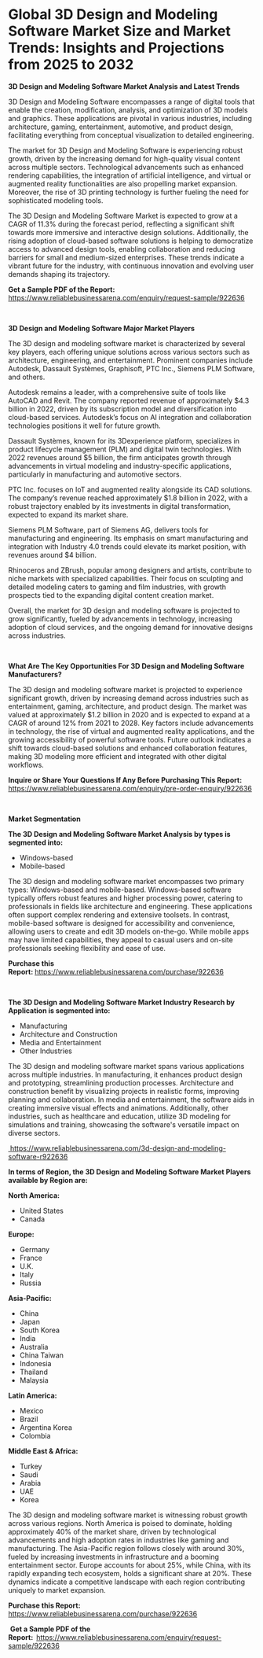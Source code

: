 <p><h1>Global 3D Design and Modeling Software Market Size and Market Trends: Insights and Projections from 2025 to 2032</h1></p><p><strong>3D Design and Modeling Software Market Analysis and Latest Trends</strong></p>
<p><p>3D Design and Modeling Software encompasses a range of digital tools that enable the creation, modification, analysis, and optimization of 3D models and graphics. These applications are pivotal in various industries, including architecture, gaming, entertainment, automotive, and product design, facilitating everything from conceptual visualization to detailed engineering.</p><p>The market for 3D Design and Modeling Software is experiencing robust growth, driven by the increasing demand for high-quality visual content across multiple sectors. Technological advancements such as enhanced rendering capabilities, the integration of artificial intelligence, and virtual or augmented reality functionalities are also propelling market expansion. Moreover, the rise of 3D printing technology is further fueling the need for sophisticated modeling tools.</p><p>The 3D Design and Modeling Software Market is expected to grow at a CAGR of 11.3% during the forecast period, reflecting a significant shift towards more immersive and interactive design solutions. Additionally, the rising adoption of cloud-based software solutions is helping to democratize access to advanced design tools, enabling collaboration and reducing barriers for small and medium-sized enterprises. These trends indicate a vibrant future for the industry, with continuous innovation and evolving user demands shaping its trajectory.</p></p>
<p><strong>Get a Sample PDF of the Report:&nbsp;</strong> <a href="https://www.reliablebusinessarena.com/enquiry/request-sample/922636?utm_campaign=2563&utm_medium=2&utm_source=Github&utm_content=ia&utm_term=18042025&utm_id=3d-design-and-modeling-software">https://www.reliablebusinessarena.com/enquiry/request-sample/922636</a></p>
<p>&nbsp;</p>
<p><strong>3D Design and Modeling Software Major Market Players</strong></p>
<p><p>The 3D design and modeling software market is characterized by several key players, each offering unique solutions across various sectors such as architecture, engineering, and entertainment. Prominent companies include Autodesk, Dassault Systèmes, Graphisoft, PTC Inc., Siemens PLM Software, and others.</p><p>Autodesk remains a leader, with a comprehensive suite of tools like AutoCAD and Revit. The company reported revenue of approximately $4.3 billion in 2022, driven by its subscription model and diversification into cloud-based services. Autodesk’s focus on AI integration and collaboration technologies positions it well for future growth.</p><p>Dassault Systèmes, known for its 3Dexperience platform, specializes in product lifecycle management (PLM) and digital twin technologies. With 2022 revenues around $5 billion, the firm anticipates growth through advancements in virtual modeling and industry-specific applications, particularly in manufacturing and automotive sectors.</p><p>PTC Inc. focuses on IoT and augmented reality alongside its CAD solutions. The company’s revenue reached approximately $1.8 billion in 2022, with a robust trajectory enabled by its investments in digital transformation, expected to expand its market share.</p><p>Siemens PLM Software, part of Siemens AG, delivers tools for manufacturing and engineering. Its emphasis on smart manufacturing and integration with Industry 4.0 trends could elevate its market position, with revenues around $4 billion.</p><p>Rhinoceros and ZBrush, popular among designers and artists, contribute to niche markets with specialized capabilities. Their focus on sculpting and detailed modeling caters to gaming and film industries, with growth prospects tied to the expanding digital content creation market.</p><p>Overall, the market for 3D design and modeling software is projected to grow significantly, fueled by advancements in technology, increasing adoption of cloud services, and the ongoing demand for innovative designs across industries.</p></p>
<p>&nbsp;</p>
<p><strong>What Are The Key Opportunities For 3D Design and Modeling Software Manufacturers?</strong></p>
<p><p>The 3D design and modeling software market is projected to experience significant growth, driven by increasing demand across industries such as entertainment, gaming, architecture, and product design. The market was valued at approximately $1.2 billion in 2020 and is expected to expand at a CAGR of around 12% from 2021 to 2028. Key factors include advancements in technology, the rise of virtual and augmented reality applications, and the growing accessibility of powerful software tools. Future outlook indicates a shift towards cloud-based solutions and enhanced collaboration features, making 3D modeling more efficient and integrated with other digital workflows.</p></p>
<p><strong>Inquire or Share Your Questions If Any Before Purchasing This Report:</strong> <a href="https://www.reliablebusinessarena.com/enquiry/pre-order-enquiry/922636?utm_campaign=2563&utm_medium=2&utm_source=Github&utm_content=ia&utm_term=18042025&utm_id=3d-design-and-modeling-software">https://www.reliablebusinessarena.com/enquiry/pre-order-enquiry/922636</a></p>
<p>&nbsp;</p>
<p><strong>Market Segmentation</strong></p>
<p><strong>The 3D Design and Modeling Software Market Analysis by types is segmented into:</strong></p>
<p><ul><li>Windows-based</li><li>Mobile-based</li></ul></p>
<p><p>The 3D design and modeling software market encompasses two primary types: Windows-based and mobile-based. Windows-based software typically offers robust features and higher processing power, catering to professionals in fields like architecture and engineering. These applications often support complex rendering and extensive toolsets. In contrast, mobile-based software is designed for accessibility and convenience, allowing users to create and edit 3D models on-the-go. While mobile apps may have limited capabilities, they appeal to casual users and on-site professionals seeking flexibility and ease of use.</p></p>
<p><strong>Purchase this Report:&nbsp;</strong><a href="https://www.reliablebusinessarena.com/purchase/922636?utm_campaign=2563&utm_medium=2&utm_source=Github&utm_content=ia&utm_term=18042025&utm_id=3d-design-and-modeling-software">https://www.reliablebusinessarena.com/purchase/922636</a></p>
<p>&nbsp;</p>
<p><strong>The 3D Design and Modeling Software Market Industry Research by Application is segmented into:</strong></p>
<p><ul><li>Manufacturing</li><li>Architecture and Construction</li><li>Media and Entertainment</li><li>Other Industries</li></ul></p>
<p><p>The 3D design and modeling software market spans various applications across multiple industries. In manufacturing, it enhances product design and prototyping, streamlining production processes. Architecture and construction benefit by visualizing projects in realistic forms, improving planning and collaboration. In media and entertainment, the software aids in creating immersive visual effects and animations. Additionally, other industries, such as healthcare and education, utilize 3D modeling for simulations and training, showcasing the software's versatile impact on diverse sectors.</p></p>
<p><a href="https://www.reliablebusinessarena.com/3d-design-and-modeling-software-r922636?utm_campaign=2563&utm_medium=2&utm_source=Github&utm_content=ia&utm_term=18042025&utm_id=3d-design-and-modeling-software">&nbsp;https://www.reliablebusinessarena.com/3d-design-and-modeling-software-r922636</a></p>
<p><strong>In terms of Region, the 3D Design and Modeling Software Market Players available by Region are:</strong></p>
<p>
    <p> <strong> North America: </strong>
        <ul>
            <li>United States</li>
            <li>Canada</li>
        </ul>
        </p> 
    <p> <strong> Europe: </strong>
        <ul>
            <li>Germany</li>
            <li>France</li>
            <li>U.K.</li>
            <li>Italy</li>
            <li>Russia</li>
        </ul>
        </p> 
    <p> <strong> Asia-Pacific: </strong>
        <ul>
            <li>China</li>
            <li>Japan</li>
            <li>South Korea</li>
            <li>India</li>
            <li>Australia</li>
            <li>China Taiwan</li>
            <li>Indonesia</li>
            <li>Thailand</li>
            <li>Malaysia</li>
        </ul>
        </p> 
    <p> <strong> Latin America: </strong>
        <ul>
            <li>Mexico</li>
            <li>Brazil</li>
            <li>Argentina Korea</li>
            <li>Colombia</li>
        </ul>
        </p> 
    <p> <strong> Middle East & Africa: </strong>
        <ul>
            <li>Turkey</li>
            <li>Saudi</li>
            <li>Arabia</li>
            <li>UAE</li>
            <li>Korea</li>
        </ul>
    </p>
    </p>
<p><p>The 3D design and modeling software market is witnessing robust growth across various regions. North America is poised to dominate, holding approximately 40% of the market share, driven by technological advancements and high adoption rates in industries like gaming and manufacturing. The Asia-Pacific region follows closely with around 30%, fueled by increasing investments in infrastructure and a booming entertainment sector. Europe accounts for about 25%, while China, with its rapidly expanding tech ecosystem, holds a significant share at 20%. These dynamics indicate a competitive landscape with each region contributing uniquely to market expansion.</p></p>
<p><strong>Purchase this Report: </strong><a href="https://www.reliablebusinessarena.com/purchase/922636?utm_campaign=2563&utm_medium=2&utm_source=Github&utm_content=ia&utm_term=18042025&utm_id=3d-design-and-modeling-software">https://www.reliablebusinessarena.com/purchase/922636</a></p>
<p>&nbsp;<strong>Get a Sample PDF of the Report:&nbsp;&nbsp;</strong><a href="https://www.reliablebusinessarena.com/enquiry/request-sample/922636?utm_campaign=2563&utm_medium=2&utm_source=Github&utm_content=ia&utm_term=18042025&utm_id=3d-design-and-modeling-software">https://www.reliablebusinessarena.com/enquiry/request-sample/922636</a></p>
<p><strong></strong></p>
<p><p></p><p></p><p></p></p>